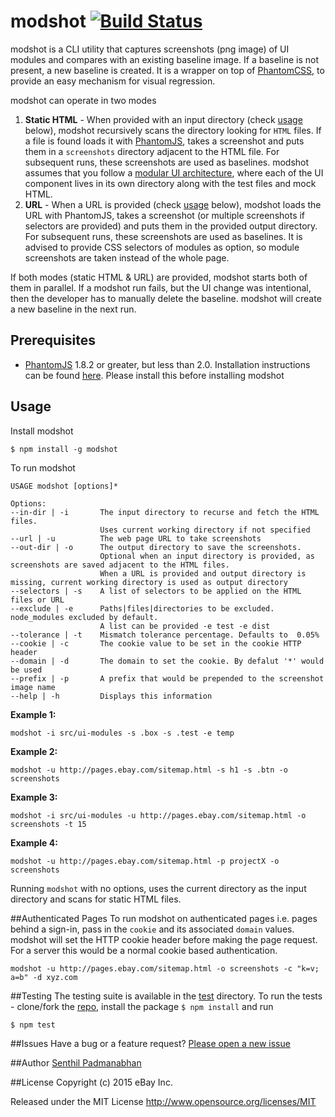 # modshot [![Build Status](https://travis-ci.org/eBay/modshot.svg)](https://travis-ci.org/eBay/modshot)
modshot is a CLI utility that captures screenshots (png image) of UI modules and compares with an existing baseline image. If a baseline is not present, a new baseline is created. It is a wrapper on top of [PhantomCSS](https://github.com/Huddle/PhantomCSS), to provide an easy mechanism for visual regression. 

modshot can operate in two modes

1. **Static HTML** - When provided with an input directory (check [usage](#usage) below), modshot recursively scans the directory looking for `HTML` files. If a file is found loads it with [PhantomJS](http://phantomjs.org/), takes a screenshot and puts them in a `screenshots` directory adjacent to the HTML file. For subsequent runs, these screenshots are used as baselines. modshot assumes that you follow a [modular UI architecture](http://www.ebaytechblog.com/2014/10/02/dont-build-pages-build-modules/), where each of the UI component lives in its own directory along with the test files and mock HTML. 
2. **URL** - When a URL is provided (check [usage](#usage) below), modshot loads the URL with PhantomJS, takes a screenshot (or multiple screenshots if selectors are provided) and puts them in the provided output directory. For subsequent runs, these screenshots are used as baselines. It is advised to provide CSS selectors of modules as option, so module screenshots are taken instead of the whole page.

If both modes (static HTML & URL) are provided, modshot starts both of them in parallel. If a modshot run fails, but the UI change was intentional, then the developer has to manually delete the baseline. modshot will create a new baseline in the next run.

## Prerequisites
* [PhantomJS](http://phantomjs.org/) 1.8.2 or greater, but less than 2.0. Installation instructions can be found [here](http://phantomjs.org/download.html). Please install this before installing modshot
 
## Usage
Install modshot
```
$ npm install -g modshot
```
To run modshot
```
USAGE modshot [options]*

Options:
--in-dir | -i       The input directory to recurse and fetch the HTML files. 
                    Uses current working directory if not specified
--url | -u          The web page URL to take screenshots
--out-dir | -o      The output directory to save the screenshots. 
                    Optional when an input directory is provided, as screenshots are saved adjacent to the HTML files.
                    When a URL is provided and output directory is missing, current working directory is used as output directory
--selectors | -s    A list of selectors to be applied on the HTML files or URL
--exclude | -e      Paths|files|directories to be excluded. node_modules excluded by default.
                    A list can be provided -e test -e dist
--tolerance | -t    Mismatch tolerance percentage. Defaults to  0.05%
--cookie | -c       The cookie value to be set in the cookie HTTP header
--domain | -d       The domain to set the cookie. By defalut '*' would be used
--prefix | -p       A prefix that would be prepended to the screenshot image name
--help | -h         Displays this information
```
**Example 1:**
```
modshot -i src/ui-modules -s .box -s .test -e temp
```
**Example 2:**
```
modshot -u http://pages.ebay.com/sitemap.html -s h1 -s .btn -o screenshots
```
**Example 3:**
```
modshot -i src/ui-modules -u http://pages.ebay.com/sitemap.html -o screenshots -t 15
```
**Example 4:**
```
modshot -u http://pages.ebay.com/sitemap.html -p projectX -o screenshots
```
Running `modshot` with no options, uses the current directory as the input directory and scans for static HTML files.

##Authenticated Pages
To run modshot on authenticated pages i.e. pages behind a sign-in, pass in the `cookie` and its associated `domain` values. modshot will set the HTTP cookie header before making the page request. For a server this would be a normal cookie based authentication.
```
modshot -u http://pages.ebay.com/sitemap.html -o screenshots -c "k=v; a=b" -d xyz.com
```

##Testing
The testing suite is available in the [test](https://github.com/eBay/modshot/tree/master/test) directory. To run the tests - clone/fork the [repo](https://github.com/eBay/modshot), 
install the package `$ npm install` and run
```
$ npm test
```

##Issues
Have a bug or a feature request? [Please open a new issue](https://github.com/eBay/modshot/issues)

##Author
[Senthil Padmanabhan](http://senthilp.com/)

##License 
Copyright (c) 2015 eBay Inc.

Released under the MIT License
http://www.opensource.org/licenses/MIT
